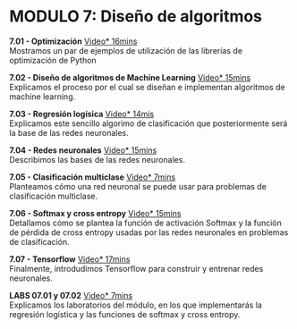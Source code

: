# MODULO 7: Diseño de algoritmos

**7.01 - Optimización** [Video* 16mins](https://youtu.be/QACmHORkm0E) <br/> Mostramos un par de ejemplos de utilización de las librerías de optimización de Python

**7.02 - Diseño de algoritmos de Machine Learning** [Video* 15mins](https://youtu.be/TVYxuB8dSgE) <br/> Explicamos el proceso por el cual se diseñan e implementan algoritmos de machine learning.

**7.03 - Regresión logísica** [Video* 14mis](https://youtu.be/SSMBL3GSzkk) <br/> Explicamos este sencillo algorimo de clasificación que posteriormente será la base de las redes neuronales.

**7.04 - Redes neuronales** [Video* 15mins](https://youtu.be/iGgbNL38hlk) <br/> Describimos las bases de las redes neuronales.

**7.05 - Clasificación multiclase** [Video* 7mins](https://youtu.be/PO8fROqAnvw) <br/> Planteamos cómo una red neuronal se puede usar para problemas de clasificación multiclase.

**7.06 - Softmax y cross entropy** [Video* 15mins](https://youtu.be/Yf43GlaUzRw) <br/> Detallamos cómo se plantea la función de activación Softmax y la función de pérdida de cross entropy usadas por las redes neuronales en problemas de clasificación.

**7.07 - Tensorflow** [Video* 17mins](https://youtu.be/gZcLDtw2w2o) <br/> Finalmente, introdudimos Tensorflow para construir y entrenar redes neuronales.

**LABS 07.01 y 07.02** [Video* 7mins](https://youtu.be/Ss5t6VDwIsI) <br/> Explicamos los laboratorios del módulo, en los que implementarás la regresión logística y las funciones de softmax y cross entropy.

